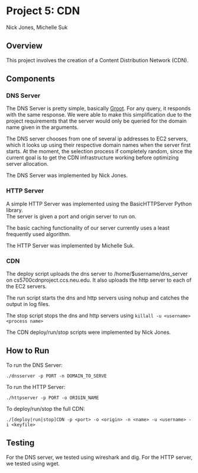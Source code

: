 # Project 5: CDN
Nick Jones, Michelle Suk

## Overview
This project involves the creation of a Content Distribution Network (CDN).

## Components
### DNS Server
The DNS Server is pretty simple, basically [Groot](https://www.youtube.com/watch?v=ph_l7Pp_1mk).
For any query, it responds with the same response.  We were able to make this
simplification due to the project requirements that the server would only be queried for the
domain name given in the arguments.

The DNS server chooses from one of several ip addresses to EC2 servers, which it looks up
using their respective domain names when the server first starts.  At the moment, the
selection process if completely random, since the current goal is to get the CDN
infrastructure working before optimizing server allocation.

The DNS Server was implemented by Nick Jones.

### HTTP Server
A simple HTTP Server was implemented using the BasicHTTPServer Python library.  
The server is given a port and origin server to run on.

The basic caching functionality of our server currently uses a least frequently used algorithm.

The HTTP Server was implemented by Michelle Suk.

### CDN
The deploy script uploads the dns server to /home/$username/dns_server on cs5700cdnproject.ccs.neu.edu.
It also uploads the http server to each of the EC2 servers.

The run script starts the dns and http servers using nohup and catches the output in log files.

The stop script stops the dns and http servers using ```killall -u <username> <process name>```

The CDN deploy/run/stop scripts were implemented by Nick Jones.

## How to Run
To run the DNS Server:
```
./dnsserver -p PORT -n DOMAIN_TO_SERVE
```

To run the HTTP Server:
```
./httpserver -p PORT -o ORIGIN_NAME
```

To deploy/run/stop the full CDN:
```
./[deploy|run|stop]CDN -p <port> -o <origin> -n <name> -u <username> -i <keyfile>
```

## Testing
For the DNS server, we tested using wireshark and dig.
For the HTTP server, we tested using wget.
